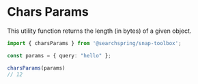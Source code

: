 # Chars Params
This utility function returns the length (in bytes) of a given object. 

```typescript
import { charsParams } from '@searchspring/snap-toolbox';

const params = { query: "hello" };

charsParams(params)
// 12
```

